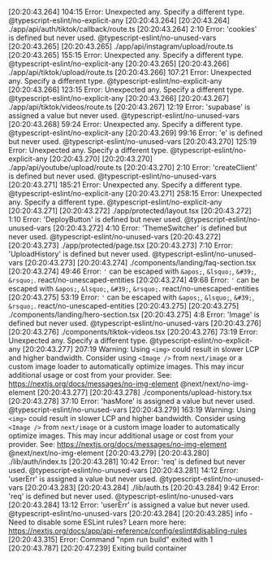 [20:20:43.264] 104:15  Error: Unexpected any. Specify a different type.  @typescript-eslint/no-explicit-any
[20:20:43.264] 
[20:20:43.264] ./app/api/auth/tiktok/callback/route.ts
[20:20:43.264] 2:10  Error: 'cookies' is defined but never used.  @typescript-eslint/no-unused-vars
[20:20:43.265] 
[20:20:43.265] ./app/api/instagram/upload/route.ts
[20:20:43.265] 155:15  Error: Unexpected any. Specify a different type.  @typescript-eslint/no-explicit-any
[20:20:43.265] 
[20:20:43.266] ./app/api/tiktok/upload/route.ts
[20:20:43.266] 107:21  Error: Unexpected any. Specify a different type.  @typescript-eslint/no-explicit-any
[20:20:43.266] 123:15  Error: Unexpected any. Specify a different type.  @typescript-eslint/no-explicit-any
[20:20:43.266] 
[20:20:43.267] ./app/api/tiktok/videos/route.ts
[20:20:43.267] 12:19  Error: 'supabase' is assigned a value but never used.  @typescript-eslint/no-unused-vars
[20:20:43.268] 59:24  Error: Unexpected any. Specify a different type.  @typescript-eslint/no-explicit-any
[20:20:43.269] 99:16  Error: 'e' is defined but never used.  @typescript-eslint/no-unused-vars
[20:20:43.270] 125:19  Error: Unexpected any. Specify a different type.  @typescript-eslint/no-explicit-any
[20:20:43.270] 
[20:20:43.270] ./app/api/youtube/upload/route.ts
[20:20:43.270] 2:10  Error: 'createClient' is defined but never used.  @typescript-eslint/no-unused-vars
[20:20:43.271] 185:21  Error: Unexpected any. Specify a different type.  @typescript-eslint/no-explicit-any
[20:20:43.271] 258:15  Error: Unexpected any. Specify a different type.  @typescript-eslint/no-explicit-any
[20:20:43.271] 
[20:20:43.272] ./app/protected/layout.tsx
[20:20:43.272] 1:10  Error: 'DeployButton' is defined but never used.  @typescript-eslint/no-unused-vars
[20:20:43.272] 4:10  Error: 'ThemeSwitcher' is defined but never used.  @typescript-eslint/no-unused-vars
[20:20:43.272] 
[20:20:43.273] ./app/protected/page.tsx
[20:20:43.273] 7:10  Error: 'UploadHistory' is defined but never used.  @typescript-eslint/no-unused-vars
[20:20:43.273] 
[20:20:43.274] ./components/landing/faq-section.tsx
[20:20:43.274] 49:46  Error: `'` can be escaped with `&apos;`, `&lsquo;`, `&#39;`, `&rsquo;`.  react/no-unescaped-entities
[20:20:43.274] 49:68  Error: `'` can be escaped with `&apos;`, `&lsquo;`, `&#39;`, `&rsquo;`.  react/no-unescaped-entities
[20:20:43.275] 53:19  Error: `'` can be escaped with `&apos;`, `&lsquo;`, `&#39;`, `&rsquo;`.  react/no-unescaped-entities
[20:20:43.275] 
[20:20:43.275] ./components/landing/hero-section.tsx
[20:20:43.275] 4:8  Error: 'Image' is defined but never used.  @typescript-eslint/no-unused-vars
[20:20:43.276] 
[20:20:43.276] ./components/tiktok-videos.tsx
[20:20:43.276] 73:19  Error: Unexpected any. Specify a different type.  @typescript-eslint/no-explicit-any
[20:20:43.277] 207:19  Warning: Using `<img>` could result in slower LCP and higher bandwidth. Consider using `<Image />` from `next/image` or a custom image loader to automatically optimize images. This may incur additional usage or cost from your provider. See: https://nextjs.org/docs/messages/no-img-element  @next/next/no-img-element
[20:20:43.277] 
[20:20:43.278] ./components/upload-history.tsx
[20:20:43.278] 37:10  Error: 'hasMore' is assigned a value but never used.  @typescript-eslint/no-unused-vars
[20:20:43.279] 163:19  Warning: Using `<img>` could result in slower LCP and higher bandwidth. Consider using `<Image />` from `next/image` or a custom image loader to automatically optimize images. This may incur additional usage or cost from your provider. See: https://nextjs.org/docs/messages/no-img-element  @next/next/no-img-element
[20:20:43.279] 
[20:20:43.280] ./lib/auth/index.ts
[20:20:43.281] 10:42  Error: 'req' is defined but never used.  @typescript-eslint/no-unused-vars
[20:20:43.281] 14:12  Error: 'userErr' is assigned a value but never used.  @typescript-eslint/no-unused-vars
[20:20:43.283] 
[20:20:43.284] ./lib/auth.ts
[20:20:43.284] 9:42  Error: 'req' is defined but never used.  @typescript-eslint/no-unused-vars
[20:20:43.284] 13:12  Error: 'userErr' is assigned a value but never used.  @typescript-eslint/no-unused-vars
[20:20:43.284] 
[20:20:43.285] info  - Need to disable some ESLint rules? Learn more here: https://nextjs.org/docs/app/api-reference/config/eslint#disabling-rules
[20:20:43.315] Error: Command "npm run build" exited with 1
[20:20:43.787] 
[20:20:47.239] Exiting build container